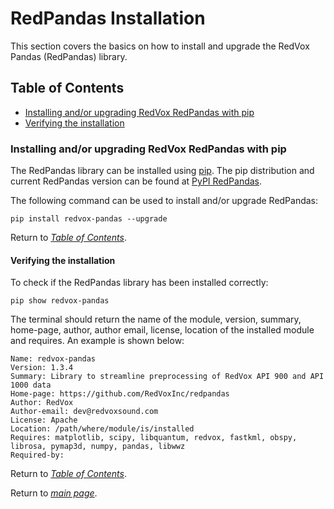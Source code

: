 # RedPandas Installation

This section covers the basics on how to install and upgrade the RedVox Pandas (RedPandas) library.


## Table of Contents

<!-- toc -->

- [Installing and/or upgrading RedVox RedPandas with pip](#installing-andor-upgrading-redvox-redpandas-with-pip)
- [Verifying the installation](#verifying-the-installation)

<!-- tocstop -->


### Installing and/or upgrading RedVox RedPandas with pip

The RedPandas library can be installed using [pip](https://pip.pypa.io/en/stable/). The pip distribution and current RedPandas 
version can be found at [PyPI RedPandas](https://pypi.org/project/redvox-pandas/).

The following command can be used to install and/or upgrade RedPandas:
```shell script
pip install redvox-pandas --upgrade
```

Return to _[Table of Contents](#table-of-contents)_.

#### Verifying the installation

To check if the RedPandas library has been installed correctly:
```shell script
pip show redvox-pandas
```
The terminal should return the name of the module, version, summary, home-page, author, author email, license, location of the 
installed module and requires. An example is shown below:

```shell script
Name: redvox-pandas
Version: 1.3.4
Summary: Library to streamline preprocessing of RedVox API 900 and API 1000 data
Home-page: https://github.com/RedVoxInc/redpandas
Author: RedVox
Author-email: dev@redvoxsound.com
License: Apache
Location: /path/where/module/is/installed
Requires: matplotlib, scipy, libquantum, redvox, fastkml, obspy, librosa, pymap3d, numpy, pandas, libwwz
Required-by: 
```
Return to _[Table of Contents](#table-of-contents)_.

Return to _[main page](https://github.com/RedVoxInc/redpandas#redpandas)_.